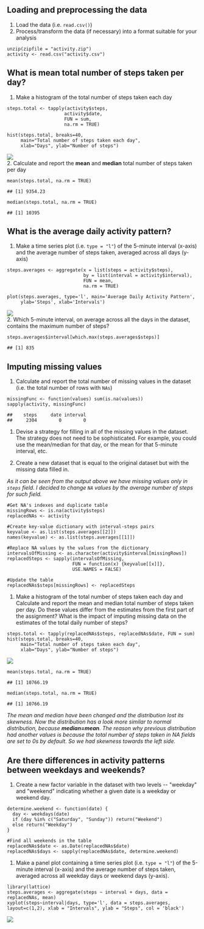 Loading and preprocessing the data
----------------------------------

1.  Load the data (i.e. `read.csv()`)
2.  Process/transform the data (if necessary) into a format suitable for
    your analysis

<!-- -->

    unzip(zipfile = "activity.zip")
    activity <- read.csv("activity.csv")

What is mean total number of steps taken per day?
-------------------------------------------------

1.  Make a histogram of the total number of steps taken each day

<!-- -->

    steps.total <- tapply(activity$steps, 
                         activity$date, 
                         FUN = sum, 
                         na.rm = TRUE)

    hist(steps.total, breaks=40, 
         main="Total number of steps taken each day", 
         xlab="Days", ylab="Number of steps")

![](PA1_template_files/figure-markdown_strict/steps.total-1.png)  
 2. Calculate and report the **mean** and **median** total number of
steps taken per day

    mean(steps.total, na.rm = TRUE)

    ## [1] 9354.23

    median(steps.total, na.rm = TRUE)

    ## [1] 10395

What is the average daily activity pattern?
-------------------------------------------

1.  Make a time series plot (i.e. `type = "l"`) of the 5-minute interval
    (x-axis) and the average number of steps taken, averaged across all
    days (y-axis)

<!-- -->

    steps.averages <- aggregate(x = list(steps = activity$steps), 
                                by = list(interval = activity$interval), 
                                FUN = mean, 
                                na.rm = TRUE)

    plot(steps.averages, type='l', main='Average Daily Activity Pattern',
         ylab='Steps', xlab='Intervals')

![](PA1_template_files/figure-markdown_strict/averages-1.png)  
 2. Which 5-minute interval, on average across all the days in the
dataset, contains the maximum number of steps?

    steps.averages$interval[which.max(steps.averages$steps)]

    ## [1] 835

Imputing missing values
-----------------------

1.  Calculate and report the total number of missing values in the
    dataset (i.e. the total number of rows with `NAs`)

<!-- -->

    missingFunc <- function(values) sum(is.na(values))
    sapply(activity, missingFunc)

    ##    steps     date interval 
    ##     2304        0        0

1.  Devise a strategy for filling in all of the missing values in the
    dataset. The strategy does not need to be sophisticated. For
    example, you could use the mean/median for that day, or the mean for
    that 5-minute interval, etc.

2.  Create a new dataset that is equal to the original dataset but with
    the missing data filled in.

<i>As it can be seen from the output above we have missing values only
in `steps` field. I decided to change `NA` values by the average number
of steps for such field.</i>

    #Get NA's indexes and duplicate table
    missingRows <- is.na(activity$steps)
    replacedNAs <- activity

    #Create key-value dictionary with interval-steps pairs
    keyvalue <- as.list(steps.averages[[2]])
    names(keyvalue) <- as.list(steps.averages[[1]])

    #Replace NA values by the values from the dictionary
    intervalsOfMissing <- as.character(activity$interval[missingRows])
    replacedSteps <- sapply(intervalsOfMissing, 
                            FUN = function(x) {keyvalue[[x]]}, 
                            USE.NAMES = FALSE)

    #Update the table
    replacedNAs$steps[missingRows] <- replacedSteps

1.  Make a histogram of the total number of steps taken each day and
    Calculate and report the mean and median total number of steps taken
    per day. Do these values differ from the estimates from the first
    part of the assignment? What is the impact of imputing missing data
    on the estimates of the total daily number of steps?

<!-- -->

    steps.total <- tapply(replacedNAs$steps, replacedNAs$date, FUN = sum)
    hist(steps.total, breaks=40, 
         main="Total number of steps taken each day", 
         xlab="Days", ylab="Number of steps")

![](PA1_template_files/figure-markdown_strict/replacedNAsPlot-1.png)  

    mean(steps.total, na.rm = TRUE)

    ## [1] 10766.19

    median(steps.total, na.rm = TRUE)

    ## [1] 10766.19

<i>The mean and median have been changed and the distribution lost its
skewness. Now the distribution has a look more similar to normal
distribution, because **median=mean**. The reason why previous
distribution had another values is because the total number of steps
taken in NA fields are set to 0s by default. So we had skewness towards
the left side.</i>

Are there differences in activity patterns between weekdays and weekends?
-------------------------------------------------------------------------

1.  Create a new factor variable in the dataset with two levels --
    "weekday" and "weekend" indicating whether a given date is a weekday
    or weekend day.

<!-- -->

    determine.weekend <- function(date) {
      day <- weekdays(date)
      if (day %in% c("Saturday", "Sunday")) return("Weekend")
      else return("Weekday")
    }

    #Find all weekends in the table
    replacedNAs$date <- as.Date(replacedNAs$date)
    replacedNAs$days <- sapply(replacedNAs$date, determine.weekend)

1.  Make a panel plot containing a time series plot (i.e. `type = "l"`)
    of the 5-minute interval (x-axis) and the average number of steps
    taken, averaged across all weekday days or weekend days (y-axis).

<!-- -->

    library(lattice)
    steps.averages <- aggregate(steps ~ interval + days, data = replacedNAs, mean)
    xyplot(steps~interval|days, type='l', data = steps.averages, layout=c(1,2), xlab = "Intervals", ylab = "Steps", col = 'black')

![](PA1_template_files/figure-markdown_strict/showbydays-1.png)
